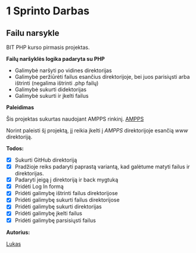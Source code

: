 # 1 Sprinto Darbas

## Failu narsykle

BIT PHP kurso pirmasis projektas.

**Failų naršyklės logika padaryta su PHP**

- Galimybė naršyti po vidines direktorijas
- Galimybė peržiūrėti failus esančius direktorijoje, bei juos parisiųsti arba ištrinti (negalima ištrinti .php failų)
- Galimybė sukurti didektorijas
- Galimybė sukurti ir įkelti failus

**Paleidimas**

Šis projektas sukurtas naudojant AMPPS rinkinį. [AMPPS](http://mrbool.com/php-server-how-to-setup-ampps-and-execute-php-programs/30593)

Norint paleisti šį projektą, jį reikia įkelti į _AMPPS_ direktorijoje esančią _www_ direktoriją.

**Todos:**

- [x] Sukurti GitHub direktoriją
- [x] Pradžioje reiks padaryti paprastą variantą, kad galėtume matyti failus ir direktorijas.
- [x] Padaryti įeigą į direktoriją ir back mygtuką
- [x] Pridėti Log In formą
- [x] Pridėti galimybę ištrinti failus direktorijose
- [x] Pridėti galimybę sukurti failus direktorijose
- [x] Pridėti galimybę sukurti direktorijas
- [x] Pridėti galimybę įkelti failus
- [x] Pridėti galimybę parsisiųsti failus

**Autorius:**

[Lukas](https://github.com/Lukasring)
